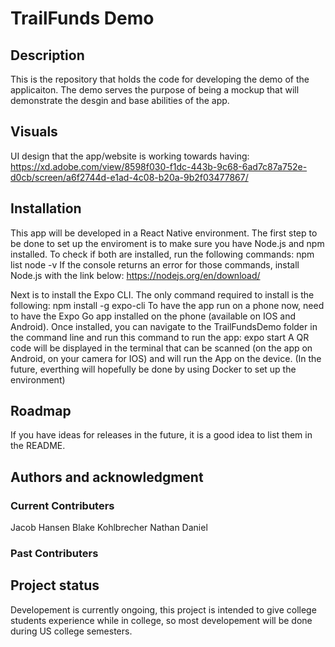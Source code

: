# TrailFunds Demo

## Description
This is the repository that holds the code for developing the demo of the applicaiton. The demo serves the purpose of being a mockup that will demonstrate the desgin and base abilities of the app.

## Visuals
UI design that the app/website is working towards having: https://xd.adobe.com/view/8598f030-f1dc-443b-9c68-6ad7c87a752e-d0cb/screen/a6f2744d-e1ad-4c08-b20a-9b2f03477867/ 

## Installation
This app will be developed in a React Native environment. The first step to be done to set up the enviroment is to make sure you have Node.js and npm installed. To check if both are installed, run the following commands:
npm list
node -v
If the console returns an error for those commands, install Node.js with the link below:
https://nodejs.org/en/download/

Next is to install the Expo CLI. The only command required to install is the following:
npm install -g expo-cli
To have the app run on a phone now, need to have the Expo Go app installed on the phone (available on IOS and Android). Once installed, you can navigate to the TrailFundsDemo folder in the command line and run this command to run the app:
expo start
A QR code will be displayed in the terminal that can be scanned (on the app on Android, on your camera for IOS) and will run the App on the device. (In the future, everthing will hopefully be done by using Docker to set up the environment)

## Roadmap
If you have ideas for releases in the future, it is a good idea to list them in the README.

## Authors and acknowledgment
### Current Contributers
Jacob Hansen
Blake Kohlbrecher
Nathan Daniel

### Past Contributers 

## Project status
Developement is currently ongoing, this project is intended to give college students experience while in college, so most developement will be done during US college semesters. 
